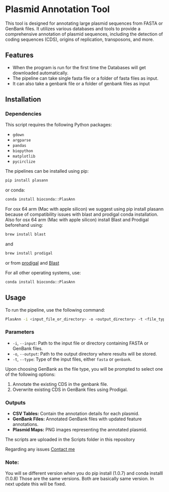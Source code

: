 # Plasmid Annotation Tool

This tool is designed for annotating large plasmid sequences from FASTA or GenBank files. It utilizes various databases and tools to provide a comprehensive annotation of plasmid sequences, including the detection of coding sequences (CDS), origins of replication, transposons, and more.

## Features

- When the program is run for the first time the Databases will get downloaded automatically. 
- The pipeline can take single fasta file or a folder of fasta files as input. 
- It can also take a genbank file or a folder of genbank files as input 


## Installation

### Dependencies

This script requires the following Python packages:
- `gdown`
- `argparse`
- `pandas`
- `biopython`
- `matplotlib`
- `pycirclize`

The pipelines can be installed using pip: 

```bash
pip install plasann
```

or conda:
```bash
conda install bioconda::PlasAnn
```

For osx 64 arm (Mac with apple silicon) we suggest using pip install plasann because of compatibility issues with blast and prodigal conda installation. 
Also for osx 64 arm (Mac with apple silicon) install Blast and Prodigal beforehand using:
```bash
brew install blast
```
and 
```bash
brew install prodigal
```

or from  [prodigal](https://github.com/hyattpd/Prodigal) and [Blast](https://www.ncbi.nlm.nih.gov/books/NBK569861/)

For all other operating systems, use:
```bash
conda install bioconda::PlasAnn
```

## Usage

To run the pipeline, use the following command:


```bash
PlasAnn -i <input_file_or_directory> -o <output_directory> -t <file_type>
```

### Parameters

- `-i`, `--input`: Path to the input file or directory containing FASTA or GenBank files.
- `-o`, `--output`: Path to the output directory where results will be stored.
- `-t`, `--type`: Type of the input files, either `fasta` or `genbank`.

Upon choosing GenBank as the file type, you will be prompted to select one of the following options:
1. Annotate the existing CDS in the genbank file. 
2. Overwrite existing CDS in GenBank files using Prodigal.

### Outputs

- **CSV Tables:** Contain the annotation details for each plasmid.
- **GenBank Files:** Annotated GenBank files with updated feature annotations.
- **Plasmid Maps:** PNG images representing the annotated plasmid.

The scripts are uploaded in the Scripts folder in this repository

Regarding any issues [Contact me](hislam2@ur.rochester.edu)


### Note:
You will se different version when you do pip install (1.0.7) and conda installl (1.0.8)
Those are the same versions. Both are basically same version. 
In next update this will be fixed.
